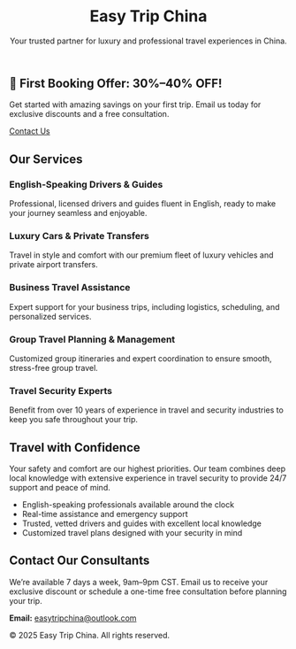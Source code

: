 <!DOCTYPE html>
<html lang="en">
<link rel="stylesheet" href="style.css" />
  <meta charset="UTF-8" />
  <meta name="viewport" content="width=device-width, initial-scale=1" />
  <title>Easy Trip China | Luxury Travel Services</title>
  <link rel="stylesheet" href="style.css" />
<link rel="stylesheet" href="style.css" />
<body>
  <header>
    <h1>Easy Trip China</h1>
    <p>Your trusted partner for luxury and professional travel experiences in China.</p>
  </header>

  <section id="promo" class="special-offer">
    <h2>🎉 First Booking Offer: 30%–40% OFF!</h2>
    <p>Get started with amazing savings on your first trip. Email us today for exclusive discounts and a free consultation.</p>
    <a href="mailto:easytripchina@outlook.com" class="btn">Contact Us</a>
  </section>

  <section id="services" class="services">
    <h2>Our Services</h2>
    <div class="service-card">
      <h3>English-Speaking Drivers & Guides</h3>
      <p>Professional, licensed drivers and guides fluent in English, ready to make your journey seamless and enjoyable.</p>
    </div>
    <div class="service-card">
      <h3>Luxury Cars & Private Transfers</h3>
      <p>Travel in style and comfort with our premium fleet of luxury vehicles and private airport transfers.</p>
    </div>
    <div class="service-card">
      <h3>Business Travel Assistance</h3>
      <p>Expert support for your business trips, including logistics, scheduling, and personalized services.</p>
    </div>
    <div class="service-card">
      <h3>Group Travel Planning & Management</h3>
      <p>Customized group itineraries and expert coordination to ensure smooth, stress-free group travel.</p>
    </div>
    <div class="service-card">
      <h3>Travel Security Experts</h3>
      <p>Benefit from over 10 years of experience in travel and security industries to keep you safe throughout your trip.</p>
    </div>
  </section>

  <section id="security" class="security">
    <h2>Travel with Confidence</h2>
    <p>Your safety and comfort are our highest priorities. Our team combines deep local knowledge with extensive experience in travel security to provide 24/7 support and peace of mind.</p>
    <ul>
      <li>English-speaking professionals available around the clock</li>
      <li>Real-time assistance and emergency support</li>
      <li>Trusted, vetted drivers and guides with excellent local knowledge</li>
      <li>Customized travel plans designed with your security in mind</li>
    </ul>
  </section>

  <section id="contact" class="contact">
    <h2>Contact Our Consultants</h2>
    <p>We’re available 7 days a week, 9am–9pm CST. Email us to receive your exclusive discount or schedule a one-time free consultation before planning your trip.</p>
    <p><strong>Email:</strong> <a href="mailto:easytripchina@outlook.com">easytripchina@outlook.com</a></p>
  </section>

  <footer>
    <p>&copy; 2025 Easy Trip China. All rights reserved.</p>
  </footer>
</body>
</html>
